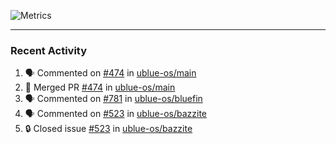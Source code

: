 ![Metrics](https://metrics.lecoq.io/KyleGospo?template=classic&base=header%2C%20activity%2C%20community%2C%20repositories%2C%20metadata&base.indepth=false&base.hireable=false&base.skip=false&config.timezone=America%2FLos_Angeles)

---
### Recent Activity
<!--START_SECTION:activity-->
1. 🗣 Commented on [#474](https://github.com/ublue-os/main/pull/474#issuecomment-1896404720) in [ublue-os/main](https://github.com/ublue-os/main)
2. 🎉 Merged PR [#474](https://github.com/ublue-os/main/pull/474) in [ublue-os/main](https://github.com/ublue-os/main)
3. 🗣 Commented on [#781](https://github.com/ublue-os/bluefin/issues/781#issuecomment-1896332265) in [ublue-os/bluefin](https://github.com/ublue-os/bluefin)
4. 🗣 Commented on [#523](https://github.com/ublue-os/bazzite/issues/523#issuecomment-1893096894) in [ublue-os/bazzite](https://github.com/ublue-os/bazzite)
5. 🔒 Closed issue [#523](https://github.com/ublue-os/bazzite/issues/523) in [ublue-os/bazzite](https://github.com/ublue-os/bazzite)
<!--END_SECTION:activity-->

